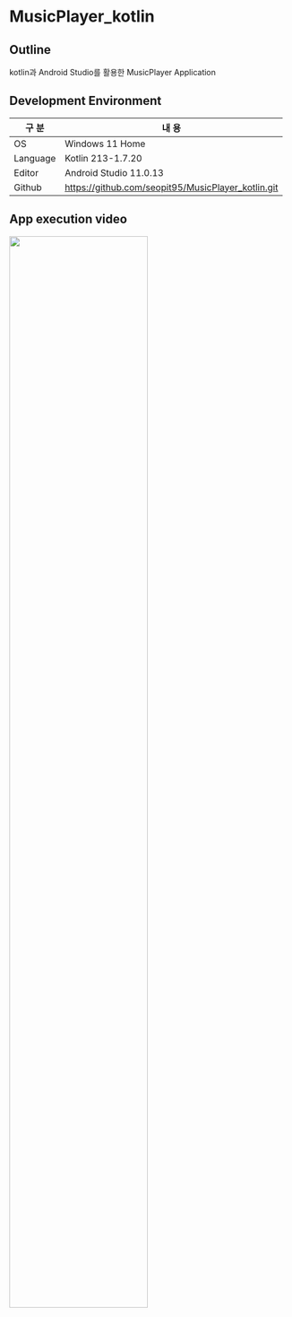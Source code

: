 # MusicPlayer_kotlin

## Outline

kotlin과 Android Studio를 활용한 MusicPlayer Application

## Development Environment 

| 구 분 | 내 용 |
| --- | --- |
| OS | Windows 11 Home |
| Language | Kotlin 213-1.7.20 |
| Editor | Android Studio 11.0.13 |
| Github | https://github.com/seopit95/MusicPlayer_kotlin.git |

## App execution video

<MusicPlay>
<img src = "https://user-images.githubusercontent.com/115531849/203330648-2c89dd69-efe1-4831-9ca9-8a1ad19187fd.gif" width="70%" height="70%">

